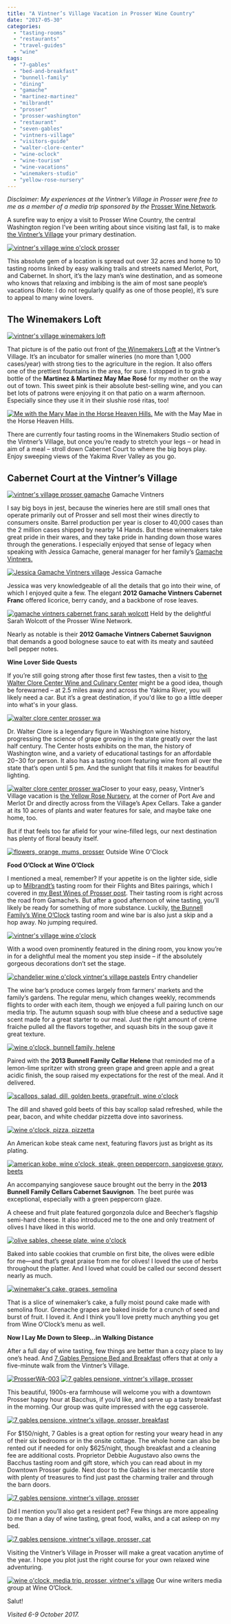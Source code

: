 ```yaml
---
title: "A Vintner’s Village Vacation in Prosser Wine Country"
date: "2017-05-30"
categories:
  - "tasting-rooms"
  - "restaurants"
  - "travel-guides"
  - "wine"
tags:
  - "7-gables"
  - "bed-and-breakfast"
  - "bunnell-family"
  - "dining"
  - "gamache"
  - "martinez-martinez"
  - "milbrandt"
  - "prosser"
  - "prosser-washington"
  - "restaurant"
  - "seven-gables"
  - "vintners-village"
  - "visitors-guide"
  - "walter-clore-center"
  - "wine-oclock"
  - "wine-tourism"
  - "wine-vacations"
  - "winemakers-studio"
  - "yellow-rose-nursery"
---
```


_Disclaimer: My experiences at the Vintner’s Village in Prosser were free to me as a member of a media trip sponsored by the_ [Prosser Wine Network](http://prosserwinenetwork.com/)_._

A surefire way to enjoy a visit to Prosser Wine Country, the central Washington region I’ve been writing about since visiting last fall, is to make [the Vintner’s Village](http://prosservintnersvillage.com/) your primary destination.

[![vintner's village wine o'clock prosser](http://s3.amazonaws.com/thegourmez-wpmedia/2017/05/ProsserWA-266-500x334.jpg)](http://s3.amazonaws.com/thegourmez-wpmedia/2017/05/ProsserWA-266.jpg)

This absolute gem of a location is spread out over 32 acres and home to 10 tasting rooms linked by easy walking trails and streets named Merlot, Port, and Cabernet. In short, it’s the lazy man’s wine destination, and as someone who knows that relaxing and imbibing is the aim of most sane people’s vacations (Note: I do not regularly qualify as one of those people), it’s sure to appeal to many wine lovers.

## **The Winemakers Loft**

[![vintner's village winemakers loft](http://s3.amazonaws.com/thegourmez-wpmedia/2017/05/WinemakersStudio2-500x170.jpg)](http://s3.amazonaws.com/thegourmez-wpmedia/2017/05/WinemakersStudio2.jpg)

That picture is of the patio out front of [the Winemakers Loft](https://www.facebook.com/WinemakersLoft) at the Vintner’s Village. It’s an incubator for smaller wineries (no more than 1,000 cases/year) with strong ties to the agriculture in the region. It also offers one of the prettiest fountains in the area, for sure. I stopped in to grab a bottle of the **Martinez & Martinez May Mae** **Rosé** for my mother on the way out of town. This sweet pink is their absolute best-selling wine, and you can bet lots of patrons were enjoying it on that patio on a warm afternoon. Especially since they use it in their slushie rosé ritas, too!




<div class="caption">

[![Me with the Mary Mae in the Horse Heaven Hills.](http://s3.amazonaws.com/thegourmez-wpmedia/2017/05/me-mm-mary-mae-281x500.jpg)](http://s3.amazonaws.com/thegourmez-wpmedia/2017/05/me-mm-mary-mae.jpg) Me with the May Mae in the Horse Heaven Hills.</div>


There are currently four tasting rooms in the Winemakers Studio section of the Vintner’s Village, but once you’re ready to stretch your legs – or head in aim of a meal – stroll down Cabernet Court to where the big boys play. Enjoy sweeping views of the Yakima River Valley as you go.

## **Cabernet Court at the Vintner’s Village**




<div class="caption">

[![vintner's village prosser gamache](http://s3.amazonaws.com/thegourmez-wpmedia/2017/05/ProsserWA-267-500x184.jpg)](http://s3.amazonaws.com/thegourmez-wpmedia/2017/05/ProsserWA-267.jpg) Gamache Vintners</div>


I say big boys in jest, because the wineries here are still small ones that operate primarily out of Prosser and sell most their wines directly to consumers onsite. Barrel production per year is closer to 40,000 cases than the 2 million cases shipped by nearby 14 Hands. But these winemakers take great pride in their wares, and they take pride in handing down those wares through the generations. I especially enjoyed that sense of legacy when speaking with Jessica Gamache, general manager for her family’s [Gamache Vintners.](http://www.gamachevintners.com/)




<div class="caption">

[![Jessica Gamache Vintners village](http://s3.amazonaws.com/thegourmez-wpmedia/2017/05/ProsserWA-283-331x500.jpg)](http://s3.amazonaws.com/thegourmez-wpmedia/2017/05/ProsserWA-283.jpg) Jessica Gamache</div>


Jessica was very knowledgeable of all the details that go into their wine, of which I enjoyed quite a few. The elegant **2012 Gamache Vintners Cabernet Franc** offered licorice, berry candy, and a backbone of rose leaves.




<div class="caption">

[![gamache vintners cabernet franc sarah wolcott](http://s3.amazonaws.com/thegourmez-wpmedia/2017/05/ProsserWA-279-500x334.jpg)](http://s3.amazonaws.com/thegourmez-wpmedia/2017/05/ProsserWA-279.jpg) Held by the delightful Sarah Wolcott of the Prosser Wine Network.</div>


Nearly as notable is their **2012 Gamache Vintners Cabernet Sauvignon** that demands a good bolognese sauce to eat with its meaty and sautéed bell pepper notes.

**Wine Lover Side Quests**

If you’re still going strong after those first few tastes, then a visit to [the Walter Clore Center Wine and Culinary Center](http://www.theclorecenter.org/) might be a good idea, though be forewarned – at 2.5 miles away and across the Yakima River, you will likely need a car. But it’s a great destination, if you'd like to go a little deeper into what's in your glass.

[![walter clore center prosser wa](http://s3.amazonaws.com/thegourmez-wpmedia/2017/05/ProsserWA-233-500x138.jpg)](http://s3.amazonaws.com/thegourmez-wpmedia/2017/05/ProsserWA-233.jpg)

Dr. Walter Clore is a legendary figure in Washington wine history, progressing the science of grape growing in the state greatly over the last half century. The Center hosts exhibits on the man, the history of Washington wine, and a variety of educational tastings for an affordable $20-$30 for person. It also has a tasting room featuring wine from all over the state that’s open until 5 pm. And the sunlight that fills it makes for beautiful lighting.

[![walter clore center prosser wa](http://s3.amazonaws.com/thegourmez-wpmedia/2017/05/ProsserWA-240-500x334.jpg)](http://s3.amazonaws.com/thegourmez-wpmedia/2017/05/ProsserWA-240.jpg)Closer to your easy, peasy, Vintner’s Village vacation is [the Yellow Rose Nursery](http://www.yellowrosenursery.com/index.php/about), at the corner of Port Ave and Merlot Dr and directly across from the Village’s Apex Cellars. Take a gander at its 10 acres of plants and water features for sale, and maybe take one home, too.

But if that feels too far afield for your wine-filled legs, our next destination has plenty of floral beauty itself.




<div class="caption">

[![flowers, orange, mums, prosser](http://s3.amazonaws.com/thegourmez-wpmedia/2017/05/ProsserWA-382-500x334.jpg)](http://s3.amazonaws.com/thegourmez-wpmedia/2017/05/ProsserWA-382.jpg) Outside Wine O'Clock</div>


**Food O’Clock at Wine O’Clock**

I mentioned a meal, remember? If your appetite is on the lighter side, sidle up to [Milbrandt’s](http://milbrandtvineyards.com/) tasting room for their Flights and Bites pairings, which I covered in [my Best Wines of Prosser post](http://thegourmez.com/2016/12/29/prosser-wine-part-2-best-wines-in-the-area/). Their tasting room is right across the road from Gamache’s. But after a good afternoon of wine tasting, you’ll likely be ready for something of more substance. Luckily, [the Bunnell Family’s Wine O’Clock](http://www.bunnellfamilycellar.com/Page.aspx?PageID=1003) tasting room and wine bar is also just a skip and a hop away. No jumping required.

[![vintner's village wine o'clock](http://s3.amazonaws.com/thegourmez-wpmedia/2017/05/ProsserWA-359-500x164.jpg)](http://s3.amazonaws.com/thegourmez-wpmedia/2017/05/ProsserWA-359.jpg)

With a wood oven prominently featured in the dining room, you know you’re in for a delightful meal the moment you step inside – if the absolutely gorgeous decorations don’t set the stage.




<div class="caption">

[![chandelier wine o'clock vintner's village pastels](http://s3.amazonaws.com/thegourmez-wpmedia/2017/05/ProsserWA-369-334x500.jpg)](http://s3.amazonaws.com/thegourmez-wpmedia/2017/05/ProsserWA-369.jpg) Entry chandelier</div>


The wine bar’s produce comes largely from farmers’ markets and the family’s gardens. The regular menu, which changes weekly, recommends flights to order with each item, though we enjoyed a full pairing lunch on our media trip. The autumn squash soup with blue cheese and a seductive sage scent made for a great starter to our meal. Just the right amount of crème fraiche pulled all the flavors together, and squash bits in the soup gave it great texture.

[![wine o'clock, bunnell family, helene](http://s3.amazonaws.com/thegourmez-wpmedia/2017/05/ProsserWA-364-334x500.jpg)](http://s3.amazonaws.com/thegourmez-wpmedia/2017/05/ProsserWA-364.jpg)

Paired with the **2013 Bunnell Family Cellar Helene** that reminded me of a lemon-lime spritzer with strong green grape and green apple and a great acidic finish, the soup raised my expectations for the rest of the meal. And it delivered.

[![scallops, salad, dill, golden beets, grapefruit, wine o'clock](http://s3.amazonaws.com/thegourmez-wpmedia/2017/05/ProsserWA-365-500x334.jpg)](http://s3.amazonaws.com/thegourmez-wpmedia/2017/05/ProsserWA-365.jpg)

The dill and shaved gold beets of this bay scallop salad refreshed, while the pear, bacon, and white cheddar pizzetta dove into savoriness.

[![wine o'clock, pizza, pizzetta](http://s3.amazonaws.com/thegourmez-wpmedia/2017/05/ProsserWA-371-500x306.jpg)](http://s3.amazonaws.com/thegourmez-wpmedia/2017/05/ProsserWA-371.jpg)

An American kobe steak came next, featuring flavors just as bright as its plating.

[![american kobe, wine o'clock, steak, green peppercorn, sangiovese gravy, beets](http://s3.amazonaws.com/thegourmez-wpmedia/2017/05/ProsserWA-375-500x334.jpg)](http://s3.amazonaws.com/thegourmez-wpmedia/2017/05/ProsserWA-375.jpg)

An accompanying sangiovese sauce brought out the berry in the **2013 Bunnell Family Cellars Cabernet Sauvignon**. The beet purée was exceptional, especially with a green peppercorn glaze.

A cheese and fruit plate featured gorgonzola dulce and Beecher’s flagship semi-hard cheese. It also introduced me to the one and only treatment of olives I have liked in this world.

[![olive sables, cheese plate, wine o'clock](http://s3.amazonaws.com/thegourmez-wpmedia/2017/05/ProsserWA-377-395x500.jpg)](http://s3.amazonaws.com/thegourmez-wpmedia/2017/05/ProsserWA-377.jpg)

Baked into sable cookies that crumble on first bite, the olives were edible for me—and that’s great praise from me for olives! I loved the use of herbs throughout the platter. And I loved what could be called our second dessert nearly as much.

[![winemaker's cake, grapes, semolina](http://s3.amazonaws.com/thegourmez-wpmedia/2017/05/ProsserWA-379-500x334.jpg)](http://s3.amazonaws.com/thegourmez-wpmedia/2017/05/ProsserWA-379.jpg)

That is a slice of winemaker’s cake, a fully moist pound cake made with semolina flour. Grenache grapes are baked inside for a crunch of seed and burst of fruit. I loved it. And I think you’ll love pretty much anything you get from Wine O’Clock’s menu as well.

**Now I Lay Me Down to Sleep…in Walking Distance**

After a full day of wine tasting, few things are better than a cozy place to lay one’s head. And [7 Gables Pensione Bed and Breakfast](https://www.7gablespensione.com/) offers that at only a five-minute walk from the Vintner’s Village.

[![ProsserWA-003](http://s3.amazonaws.com/thegourmez-wpmedia/2017/05/ProsserWA-003-500x184.jpg)](http://s3.amazonaws.com/thegourmez-wpmedia/2017/05/ProsserWA-003.jpg) [![7 gables pensione, vintner's village, prosser](http://s3.amazonaws.com/thegourmez-wpmedia/2017/05/ProsserWA-017-500x334.jpg)](http://s3.amazonaws.com/thegourmez-wpmedia/2017/05/ProsserWA-017.jpg)

This beautiful, 1900s-era farmhouse will welcome you with a downtown Prosser happy hour at Bacchus, if you’d like, and serve up a tasty breakfast in the morning. Our group was quite impressed with the egg casserole.

[![7 gables pensione, vintner's village, prosser, breakfast](http://s3.amazonaws.com/thegourmez-wpmedia/2017/05/ProsserWA-033-500x334.jpg)](http://s3.amazonaws.com/thegourmez-wpmedia/2017/05/ProsserWA-033.jpg)

For $150/night, 7 Gables is a great option for resting your weary head in any of their six bedrooms or in the onsite cottage. The whole home can also be rented out if needed for only $625/night, though breakfast and a cleaning fee are additional costs. Proprietor Debbie Augustavo also owns the Bacchus tasting room and gift store, which you can read about in my Downtown Prosser guide. Next door to the Gables is her mercantile store with plenty of treasures to find just past the charming trailer and through the barn doors.

[![7 gables pensione, vintner's village, prosser](http://s3.amazonaws.com/thegourmez-wpmedia/2017/05/ProsserWA-009-500x259.jpg)](http://s3.amazonaws.com/thegourmez-wpmedia/2017/05/ProsserWA-009.jpg)

Did I mention you’ll also get a resident pet? Few things are more appealing to me than a day of wine tasting, great food, walks, and a cat asleep on my bed.

[![7 gables pensione, vintner's village, prosser, cat](http://s3.amazonaws.com/thegourmez-wpmedia/2017/05/ProsserWA-027-500x334.jpg)](http://s3.amazonaws.com/thegourmez-wpmedia/2017/05/ProsserWA-027.jpg)

Visiting the Vintner’s Village in Prosser will make a great vacation anytime of the year. I hope you plot just the right course for your own relaxed wine adventuring.




<div class="caption">

[![wine o'clock, media trip, prosser, vintner's village](http://s3.amazonaws.com/thegourmez-wpmedia/2017/05/ProsserWA-360-395x500.jpg)](http://s3.amazonaws.com/thegourmez-wpmedia/2017/05/ProsserWA-360.jpg) Our wine writers media group at Wine O’Clock.</div>


Salut!

_Visited 6-9 October 2017._
